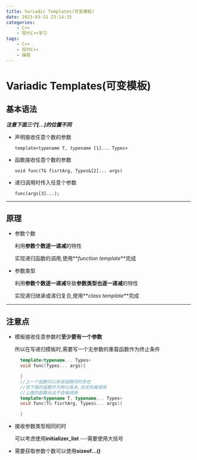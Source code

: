 ```yaml
---
title: Variadic Templates(可变模板)
date: 2023-03-31 23:14:15
categories:
    - C++
    - 现代C++学习
tags:
    - C++
    - 现代C++
    - 编程
---
```


# Variadic Templates(可变模板)

## 基本语法

**_注意下面三个[...]的位置不同_**

-   声明接收任意个数的参数

    `template<typename T, typename [1]... Types>`

-   函数接收任意个数的参数

    `void func(T& fisrtArg, Types&[2]... args)`

-   递归调用时传入任意个参数

    `func(args[3]...);`

---

## 原理

-   参数个数

    利用**参数个数逐一递减**的特性

    实现递归函数的调用,使用**_function template_**完成

-   参数类型

    利用**参数个数逐一递减**导致**参数类型也逐一递减**的特性

    实现递归继承或递归复合,使用**_class template_**完成

---

## 注意点

-   模板接收任意参数时**至少要有一个参数**

    所以在写递归模板时,需要写一个无参数的重载函数作为终止条件

    ```c++
      template<typename... Types>
      void func(Types... args){

      }
      //上一个函数可以和该函数同时存在
      //但下面的函数作为特化版本,会优先被调用
      //上面的函数永远不会被调用
      template<typename T, typename... Types>
      void func(T& fisrtArg, Types&... args){

      }
    ```

-   接收参数类型相同的时

    可以考虑使用**initializer_list** ---需要使用大括号

-   需要获取参数个数可以使用**sizeof...()**
